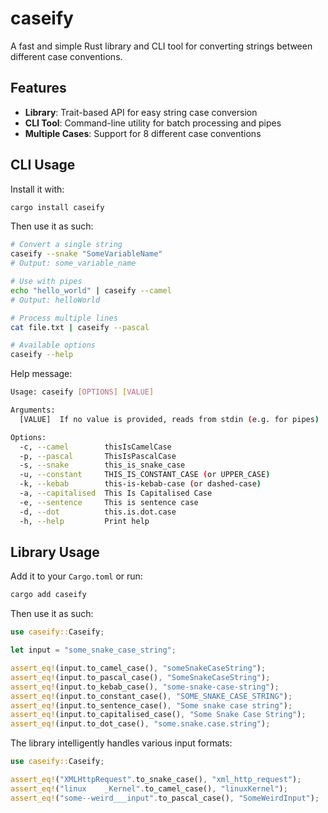 # caseify

A fast and simple Rust library and CLI tool for converting strings between different case conventions.

## Features

- **Library**: Trait-based API for easy string case conversion
- **CLI Tool**: Command-line utility for batch processing and pipes
- **Multiple Cases**: Support for 8 different case conventions

## CLI Usage

Install it with:

```bash
cargo install caseify
```

Then use it as such:

```bash
# Convert a single string
caseify --snake "SomeVariableName"
# Output: some_variable_name

# Use with pipes
echo "hello_world" | caseify --camel
# Output: helloWorld

# Process multiple lines
cat file.txt | caseify --pascal

# Available options
caseify --help
```

Help message:

```bash
Usage: caseify [OPTIONS] [VALUE]

Arguments:
  [VALUE]  If no value is provided, reads from stdin (e.g. for pipes)

Options:
  -c, --camel        thisIsCamelCase
  -p, --pascal       ThisIsPascalCase
  -s, --snake        this_is_snake_case
  -u, --constant     THIS_IS_CONSTANT_CASE (or UPPER_CASE)
  -k, --kebab        this-is-kebab-case (or dashed-case)
  -a, --capitalised  This Is Capitalised Case
  -e, --sentence     This is sentence case
  -d, --dot          this.is.dot.case
  -h, --help         Print help
```

## Library Usage

Add it to your `Cargo.toml` or run:

```bash
cargo add caseify
```

Then use it as such:

```rust
use caseify::Caseify;

let input = "some_snake_case_string";

assert_eq!(input.to_camel_case(), "someSnakeCaseString");
assert_eq!(input.to_pascal_case(), "SomeSnakeCaseString");
assert_eq!(input.to_kebab_case(), "some-snake-case-string");
assert_eq!(input.to_constant_case(), "SOME_SNAKE_CASE_STRING");
assert_eq!(input.to_sentence_case(), "Some snake case string");
assert_eq!(input.to_capitalised_case(), "Some Snake Case String");
assert_eq!(input.to_dot_case(), "some.snake.case.string");
```

The library intelligently handles various input formats:

```rust
use caseify::Caseify;

assert_eq!("XMLHttpRequest".to_snake_case(), "xml_http_request");
assert_eq!("linux    _Kernel".to_camel_case(), "linuxKernel");
assert_eq!("some--weird___input".to_pascal_case(), "SomeWeirdInput");
```
